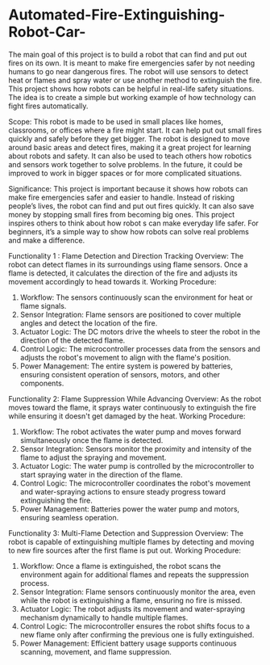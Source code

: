 # Automated-Fire-Extinguishing-Robot-Car-
The main goal of this project is to build a robot that can find and put out fires on its own. It is meant to make fire emergencies safer by not needing humans to go near dangerous fires. The robot will use sensors to detect heat or flames and spray water or use another method to extinguish the fire. This project shows how robots can be helpful in real-life safety situations. The idea is to create a simple but working example of how technology can fight fires automatically.

Scope: This robot is made to be used in small places like homes, classrooms, or offices where a fire might start. It can help put out small fires quickly and safely before they get bigger. The robot is designed to move around basic areas and detect fires, making it a great project for learning about robots and safety. It can also be used to teach others how robotics and sensors work together to solve problems. In the future, it could be improved to work in bigger spaces or for more complicated situations.

Significance: This project is important because it shows how robots can make fire emergencies safer and easier to handle. Instead of risking people’s lives, the robot can find and put out fires quickly. It can also save money by stopping small fires from becoming big ones. This project inspires others to think about how robot
s can make everyday life safer. For beginners, it’s a simple way to show how robots can solve real problems and make a difference.

Functionality 1 : Flame Detection and Direction Tracking
Overview: 
The robot can detect flames in its surroundings using flame sensors. Once a flame is detected, it calculates the direction of the fire and adjusts its movement accordingly to head towards it.
Working Procedure: 
1. Workflow: The sensors continuously scan the environment for heat or flame signals.
2. Sensor Integration: Flame sensors are positioned to cover multiple angles and detect the location of the fire.
3. Actuator Logic: The DC motors drive the wheels to steer the robot in the direction of the detected flame.
4. Control Logic: The microcontroller processes data from the sensors and adjusts the robot's movement to align with the flame's position.
5. Power Management: The entire system is powered by batteries, ensuring consistent operation of sensors, motors, and other components.
   
Functionality 2: Flame Suppression While Advancing
Overview: 
As the robot moves toward the flame, it sprays water continuously to extinguish the fire while ensuring it doesn't get damaged by the heat.
Working Procedure:
1. Workflow: The robot activates the water pump and moves forward simultaneously once the flame is detected.
2. Sensor Integration: Sensors monitor the proximity and intensity of the flame to adjust the spraying and movement.
3. Actuator Logic: The water pump is controlled by the microcontroller to start spraying water in the direction of the flame.
4. Control Logic: The microcontroller coordinates the robot's movement and water-spraying actions to ensure steady progress toward extinguishing the fire.
5. Power Management: Batteries power the water pump and motors, ensuring seamless operation.

Functionality 3: Multi-Flame Detection and Suppression
Overview: 
The robot is capable of extinguishing multiple flames by detecting and moving to new fire sources after the first flame is put out.
Working Procedure:
1. Workflow: Once a flame is extinguished, the robot scans the environment again for additional flames and repeats the suppression process.
2. Sensor Integration: Flame sensors continuously monitor the area, even while the robot is extinguishing a flame, ensuring no fire is missed.
3. Actuator Logic: The robot adjusts its movement and water-spraying mechanism dynamically to handle multiple flames.
4. Control Logic: The microcontroller ensures the robot shifts focus to a new flame only after confirming the previous one is fully extinguished.
5. Power Management: Efficient battery usage supports continuous scanning, movement, and flame suppression.
